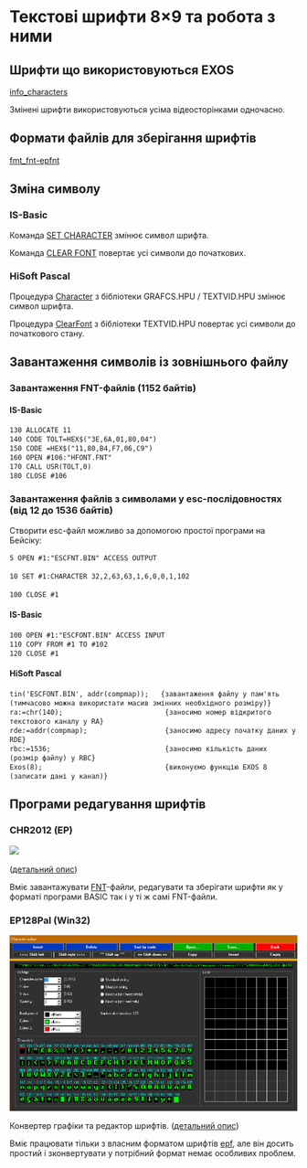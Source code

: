 # Текстові шрифти 8×9 та робота з ними

## Шрифти що використовуються EXOS

[info_characters](../exos-info/info_characters.md)

Змінені шрифти використовуються усіма відеосторінками одночасно.

## Формати файлів для зберігання шрифтів

[fmt_fnt-epfnt](fileformats/fmt_fnt-epfnt.md)


## Зміна символу

### IS-Basic
Команда [SET CHARACTER](../is-basic_man-en/man_vo-character.md) змінює символ шрифта.

Команда [CLEAR FONT](../is-basic_man-en/man_cs-clear.md) повертає усі символи до початкових.

### HiSoft Pascal
Процедура [Character](../hisoft-pascal-hpu/grafcs.hpu.md) з бібліотеки GRAFCS.HPU / TEXTVID.HPU змінює символ шрифта.

Процедура [ClearFont](../hisoft-pascal-hpu/textvid.hpu.md) з бібліотеки TEXTVID.HPU повертає усі символи до початкового стану.

## Завантаження символів із зовнішнього файлу
### Завантаження FNT-файлів (1152 байтів)
#### IS-Basic
```
130 ALLOCATE 11
140 CODE TOLT=HEX$("3E,6A,01,80,04")
150 CODE =HEX$("11,80,B4,F7,06,C9")
160 OPEN #106:"HFONT.FNT"
170 CALL USR(TOLT,0)
180 CLOSE #106
```
### Завантаження файлів з символами у esc-послідовностях (від 12 до 1536 байтів)

Створити esc-файл можливо за допомогою простої програми на Бейсіку:
```
5 OPEN #1:"ESCFNT.BIN" ACCESS OUTPUT

10 SET #1:CHARACTER 32,2,63,63,1,6,0,0,1,102

100 CLOSE #1
```

#### IS-Basic
```
100 OPEN #1:"ESCFONT.BIN" ACCESS INPUT
110 COPY FROM #1 TO #102
120 CLOSE #1
```
#### HiSoft Pascal
```
tin('ESCFONT.BIN', addr(compmap));   {завантаження файлу у пам'ять (тимчасово можна використати масив змінних необхідного розміру)}
ra:=chr(140);                         {заносимо номер відкритого текстового каналу у RA}
rde:=addr(compmap);                   {заносимо адресу початку даних у RDE}
rbc:=1536;                            {заносимо кількість даних (розмір файлу) у RBC}
Exos(8);                              {виконуємо функцію EXOS 8 (записати дані у канал)}
```
## Програми редагування шрифтів

### CHR2012 (EP)
![](http://ep128.hu/Ep_Util/Pic/CHR2012.gif)

([детальний опис](../../software/su-chr2012.md))

Вміє завантажувати [FNT](fileformats/fmt_fnt-epfnt.md)-файли, редагувати та зберігати шрифти як у форматі програми BASIC так і у ті ж самі FNT-файли.

### EP128Pal (Win32)
![](../../software-pc/screenshots/scrn_ep128pal-fnt.png)

Конвертер графіки та редактор шрифтів. ([детальний опис](../../software-pc/ep128pal.md))

Вміє працювати тільки з власним форматом шрифтів [epf](fileformats/fmt_fnt-epf.md), але він досить простий і зконвертувати у потрібний формат немає особливих проблем.